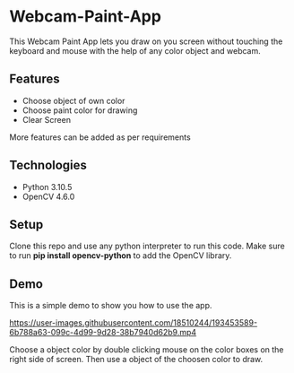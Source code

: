# Webcam-Paint-App
This Webcam Paint App lets you draw on you screen without touching the keyboard and mouse with the help of any color object and webcam.
<br>
## Features
<ul>
  <li>Choose object of own color</li>
  <li>Choose paint color for drawing</li>
  <li>Clear Screen</li>
 </ul>
 More features can be added as per requirements
 <br>
 
 ## Technologies
 <ul>
  <li>Python 3.10.5</li>
  <li>OpenCV 4.6.0</li>
 </ul>
 
 ## Setup
 Clone this repo and use any python interpreter to run this code.
 Make sure to run <b>pip install opencv-python</b> to add the OpenCV library.
 
 ## Demo
 This is a simple demo to show you how to use the app.


https://user-images.githubusercontent.com/18510244/193453589-6b788a63-099c-4d99-9d28-38b7940d62b9.mp4

 
 Choose a object color by double clicking mouse on the color boxes on the right side of screen. Then use a object of the choosen color to draw.
